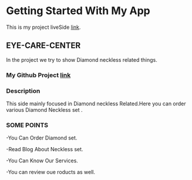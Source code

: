 # Getting Started With My App


This is my project liveSide [link](https://eye-care-center-a25de.web.app).


## EYE-CARE-CENTER

In the project we try to show Diamond neckless related  things.

### My Github Project [link](https://github.com/Programming-Hero-Web-Course3/healthcare-related-website-krishnacheashty)



### Description
 This side mainly focused in Diamond neckless Related.Here you can order various Diamond Neckless set .

 ### SOME POINTS 

 -You Can Order Diamond set.

 -Read Blog About Neckless set.

 -You Can Know Our Services.

 -You can review oue roducts as well.



